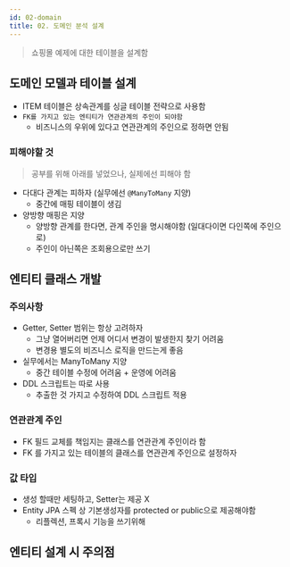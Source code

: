 ```yaml
---
id: 02-domain
title: 02. 도메인 분석 설계
---
```


> 쇼핑몰 예제에 대한 테이블을 설계함

## 도메인 모델과 테이블 설계

- ITEM 테이블은 상속관계를 싱글 테이블 전략으로 사용함
- `FK를 가지고 있는 엔티티가 연관관계의 주인이 되야함`
  - 비즈니스의 우위에 있다고 연관관계의 주인으로 정하면 안됨

### 피해야할 것

> 공부를 위해 아래를 넣었으나, 실제에선 피해야 함

- 다대다 관계는 피하자 (실무에선 `@ManyToMany` 지양)
  - 중간에 매핑 테이블이 생김
- 양방향 매핑은 지양
  - 양방향 관계를 한다면, 관계 주인을 명시해야함 (일대다이면 다인쪽에 주인으로)
  - 주인이 아닌쪽은 조회용으로만 쓰기

## 엔티티 클래스 개발

### 주의사항

- Getter, Setter 범위는 항상 고려하자
  - 그냥 열어버리면 언제 어디서 변경이 발생한지 찾기 어려움
  - 변경용 별도의 비즈니스 로직을 만드는게 좋음
- 실무에서는 ManyToMany 지양
  - 중간 테이블 수정에 어려움 + 운영에 어려움
- DDL 스크립트는 따로 사용
  - 추출한 것 가지고 수정하여 DDL 스크립트 적용

### 연관관계 주인

- FK 필드 교체를 책임지는 클래스를 연관관계 주인이라 함
- FK 를 가지고 있는 테이블의 클래스를 연관관계 주인으로 설정하자

### 값 타입

- 생성 할때만 세팅하고, Setter는 제공 X
- Entity JPA 스펙 상 기본생성자를 protected or public으로 제공해야함
  - 리플렉션, 프록시 기능을 쓰기위해

## 엔티티 설계 시 주의점


